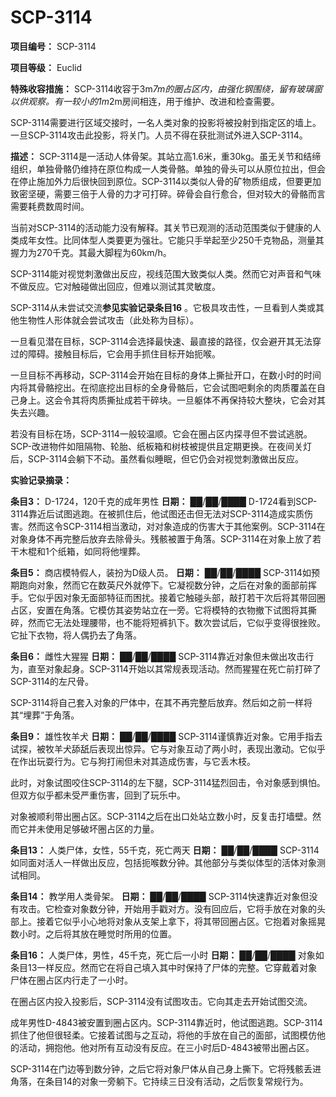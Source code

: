 # SCP-3114
                        


**项目编号：** SCP-3114

**项目等级：** Euclid

**特殊收容措施：** SCP-3114收容于3m*7m的圈占区内，由强化钢围绕，留有玻璃窗以供观察。有一较小的1m*2m房间相连，用于维护、改进和检查需要。

SCP-3114需要进行区域交接时，一名人类对象的投影将被投射到指定区的墙上。一旦SCP-3114攻击此投影，将关门。人员不得在获批测试外进入SCP-3114。

**描述：** SCP-3114是一活动人体骨架。其站立高1.6米，重30kg。虽无关节和结缔组织，单独骨骼仍维持在原位构成一人类骨骼。单独的骨头可以从原位拉出，但会在停止施加外力后很快回到原位。SCP-3114以类似人骨的矿物质组成，但要更加致密坚硬，需要三倍于人骨的力才可打碎。碎骨会自行愈合，但对较大的骨骼而言需要耗费数周时间。

当前对SCP-3114的活动能力没有解释。其关节已观测的活动范围类似于健康的人类成年女性。比同体型人类要更为强壮。它能只手举起至少250千克物品，测量其握力为270千克。其最大脚程为60km/h。

SCP-3114能对视觉刺激做出反应，视线范围大致类似人类。然而它对声音和气味不做反应。它对触碰做出回应，但难以测试其灵敏度。

SCP-3114从未尝试交流**参见实验记录条目16** 。它极具攻击性，一旦看到人类或其他生物性人形体就会尝试攻击（此处称为目标）。

一旦看见潜在目标，SCP-3114会选择最快速、最直接的路径，仅会避开其无法穿过的障碍。接触目标后，它会用手抓住目标开始扼喉。

一旦目标不再移动，SCP-3114会开始在目标的身体上撕扯开口，在数小时的时间内将其骨骼挖出。在彻底挖出目标的全身骨骼后，它会试图吧剩余的肉质覆盖在自己身上。这会令其将肉质撕扯成若干碎块。一旦躯体不再保持较大整块，它会对其失去兴趣。

若没有目标在场，SCP-3114一般较温顺。它会在圈占区内探寻但不尝试逃脱。SCP-改进物件如阻隔物、轮胎、纸板箱和树枝被提供且定期更换。在夜间关灯后，SCP-3114会躺下不动。虽然看似睡眠，但它仍会对视觉刺激做出反应。

**实验记录摘录：** 

**条目3：** D-1724，120千克的成年男性
**日期：** ██/██/████
D-1724看到SCP-3114靠近后试图逃跑。在被抓住后，他试图还击但无法对SCP-3114造成实质伤害。然而这令SCP-3114相当激动，对对象造成的伤害大于其他案例。SCP-3114在对象身体不再完整后放弃去除骨头。残骸被置于角落。SCP-3114在对象上放了若干木棍和1个纸箱，如同将他埋葬。

**条目5：** 商店模特假人，装扮为D级人员。
**日期：** ██/██/████
SCP-3114如预期跑向对象，然而它在数英尺外就停下。它凝视数分钟，之后在对象的面部前挥手。它似乎因对象无面部特征而困扰。接着它触碰头部，敲打若干次后将其带回圈占区，安置在角落。它模仿其姿势站立在一旁。它将模特的衣物撤下试图将其撕碎，然而它无法处理腰带，也不能将短裤扒下。数次尝试后，它似乎变得很挫败。它扯下衣物，将人偶扔去了角落。

**条目6：** 雌性大猩猩
**日期：** ██/██/████
SCP-3114靠近对象但未做出攻击行为，直至对象起身。SCP-3114开始以其常规表现活动。然而猩猩在死亡前打碎了SCP-3114的左尺骨。

SCP-3114将自己套入对象的尸体中，在其不再完整后放弃。然后如之前一样将其“埋葬”于角落。

**条目9：** 雄性牧羊犬
**日期：** ██/██/████
SCP-3114谨慎靠近对象。它用手指去试探，被牧羊犬舔舐后表现出惊异。它与对象互动了两小时，表现出激动。它似乎在作出玩耍行为。它与狗打闹但未对其造成伤害，与它丢木枝。

此时，对象试图咬住SCP-3114的左下腿，SCP-3114猛烈回击，令对象感到惧怕。但双方似乎都未受严重伤害，回到了玩乐中。

对象被顺利带出圈占区。SCP-3114之后在出口处站立数小时，反复击打墙壁。然而它并未使用足够破坏圈占区的力量。

**条目13：** 人类尸体，女性，55千克，死亡两天
**日期：** ██/██/████
SCP-3114如同面对活人一样做出反应，包括扼喉数分钟。其他部分与类似体型的活体对象测试相同。

**条目14：** 教学用人类骨架。
**日期：** ██/██/████
SCP-3114快速靠近对象但没有攻击。它检查对象数分钟，开始用手戳对方。没有回应后，它将手放在对象的头部上。接着它似乎小心地将对象从支架上拿下，将其带回圈占区。它抱着对象摇晃数小时。之后将其放在睡觉时所用的位置。

**条目16：** 人类尸体，男性，45千克，死亡后一小时
**日期：** ██/██/████
对象如条目13一样反应。然而它在将自己填入其中时保持了尸体的完整。它穿戴着对象尸体在圈占区内行走了一小时。

在圈占区内投入投影后，SCP-3114没有试图攻击。它向其走去开始试图交流。

成年男性D-4843被安置到圈占区内。SCP-3114靠近时，他试图逃跑。SCP-3114抓住了他但很轻柔。它接着试图与之互动，将他的手放在自己的面部，试图模仿他的活动，拥抱他。他对所有互动没有反应。在三小时后D-4843被带出圈占区。

SCP-3114在门边等到数分钟，之后它将对象尸体从自己身上撕下。它将残骸丢进角落，在条目14的对象一旁躺下。它持续三日没有活动，之后恢复常规行为。



                    